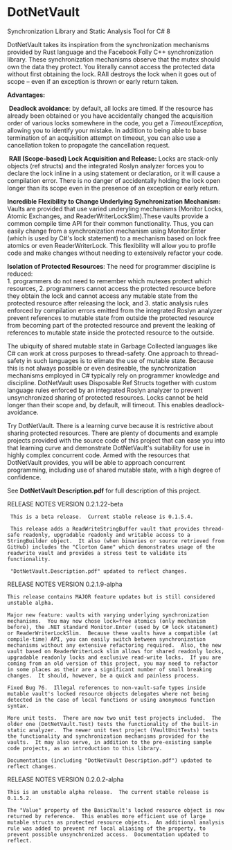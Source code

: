 DotNetVault
===========

Synchronization Library and Static Analysis Tool for C\# 8

DotNetVault takes its inspiration from the synchronization mechanisms provided
by Rust language and the Facebook Folly C++ synchronization library. These
synchronization mechanisms observe that the mutex should own the data they
protect. You literally cannot access the protected data without first obtaining
the lock. RAII destroys the lock when it goes out of scope – even if an
exception is thrown or early return taken.

**Advantages:**

​ **Deadlock avoidance**: by default, all locks are timed. If the resource has
already been obtained or you have accidentally changed the acquisition order of
various locks somewhere in the code, you get a *TimeoutException*, allowing you
to identify your mistake. In addition to being able to base termination of an
acquisition attempt on timeout, you can also use a cancellation token to
propagate the cancellation request.

​ **RAII (Scope-based) Lock Acquisition and Release:** Locks are stack-only
objects (ref structs) and the integrated Roslyn analyzer forces you to declare
the lock inline in a using statement or declaration, or it will cause a
compilation error. There is no danger of accidentally holding the lock open
longer than its scope even in the presence of an exception or early return.

**Incredible Flexibility to Change Underlying Synchronization Mechanism:**  
Vaults are provided that use varied underyling mechanisms (Monitor Locks, 
Atomic Exchanges, and ReaderWriterLockSlim).These vaults provide a common
compile time API for their common functionality.  Thus, you can easily change 
from a synchronization mechanism using Monitor.Enter (which is used by C#'s
lock statement) to a mechanism based on lock free atomics or even 
ReaderWriterLock.  This flexibility will allow you to profile code and 
make changes without needing to extensively refactor your code.

**Isolation of Protected Resources**: The need for programmer discipline is
reduced:  
		1. programmers do not need to remember which mutexes protect which resources, 
		2. programmers cannot access the protected resource before they obtain the 
		lock and cannot access any mutable state from the protected resource after 
		releasing the lock, and 
		3. static analysis rules enforced by compilation errors emitted from the
		integrated Roslyn analyzer prevent references to mutable state from outside the
		protected resource from becoming part of the protected resource and prevent the
		leaking of references to mutable state inside the protected resource to the
		outside.

The ubiquity of shared mutable state in Garbage Collected languages like C\# can
work at cross purposes to thread-safety. One approach to thread-safety in such
languages is to elimate the use of mutable state. Because this is not always
possible or even desireable, the synchronization mechanisms employed in C\#
typically rely on programmer knowledge and discipline. DotNetVault uses
Disposable Ref Structs together with custom language rules enforced by an
integrated Roslyn analyzer to prevent unsynchronized sharing of protected
resources. Locks cannot be held longer than their scope and, by default, will
timeout. This enables deadlock-avoidance.

Try DotNetVault. There is a learning curve because it is restrictive about
sharing protected resources. There are plenty of documents and example projects
provided with the source code of this project that can ease you into that
learning curve and demonstrate DotNetVault's suitability for use in highly
complex concurrent code. Armed with the resources that DotNetVault provides, you
will be able to approach concurrent programming, including use of shared mutable
state, with a high degree of confidence.

See **DotNetVault Description.pdf** for full description of this project.

RELEASE NOTES VERSION 0.2.1.22-beta
~~~~~~~~~~~~~~~~~~~~~~~~~~~~~~~~~~~~~~~~~~~~~~~~~~~~~~~~~~~~~~~~~~~~~~~~~~~~~~~~
 This is a beta release.  Current stable release is 0.1.5.4.
 
 This release adds a ReadWriteStringBuffer vault that provides thread-safe readonly, upgradable readonly and writable access to a StringBuilder object.  It also (when binaries or source retrieved from GitHub) includes the "Clorton Game" which demonstrates usage of the readwrite vault and provides a stress test to validate its functionality.

 "DotNetVault.Description.pdf" updated to reflect changes.
~~~~~~~~~~~~~~~~~~~~~~~~~~~~~~~~~~~~~~~~~~~~~~~~~~~~~~~~~~~~~~~~~~~~~~~~~~~~~~~~

RELEASE NOTES VERSION 0.2.1.9-alpha

~~~~~~~~~~~~~~~~~~~~~~~~~~~~~~~~~~~~~~~~~~~~~~~~~~~~~~~~~~~~~~~~~~~~~~~~~~~~~~~~
This release contains MAJOR feature updates but is still considered unstable alpha.

Major new feature: vaults with varying underlying synchronization mechanisms.  You may now chose lock=free atomics (only mechanism before), the .NET standard Monitor.Enter (used by C# lock statement) or ReaderWriterLockSlim.  Because these vaults have a compatible (at compile-time) API, you can easily switch between synchronization mechanisms without any extensive refactoring required.  Also, the new vault based on ReaderWriterLock slim allows for shared readonly locks, upgradable readonly locks and exclusive read-write locks.  If you are coming from an old version of this project, you may need to refactor in some places as their are a significant number of small breaking changes.  It should, however, be a quick and painless process.

Fixed Bug 76.  Illegal references to non-vault-safe types inside mutable vault's locked resource objects delegates where not being detected in the case of local functions or using anonymous function syntax. 

More unit tests.  There are now two unit test projects included.  The older one (DotNetVault.Test) tests the functionality of the built-in static analyzer.  The newer unit test project (VaultUnitTests) tests the functionality and synchronization mechanisms provided for the vaults.  It may also serve, in addition to the pre-existing sample code projects, as an introduction to this library.

Documentation (including "DotNetVault Description.pdf") updated to reflect changes.
~~~~~~~~~~~~~~~~~~~~~~~~~~~~~~~~~~~~~~~~~~~~~~~~~~~~~~~~~~~~~~~~~~~~~~~~~~~~~~~~

RELEASE NOTES VERSION 0.2.0.2-alpha

~~~~~~~~~~~~~~~~~~~~~~~~~~~~~~~~~~~~~~~~~~~~~~~~~~~~~~~~~~~~~~~~~~~~~~~~~~~~~~~~
This is an unstable alpha release.  The current stable release is 0.1.5.2.  

The "Value" property of the BasicVault's locked resource object is now returned by reference.  This enables more efficient use of large mutable structs as protected resource objects.  An additional analysis rule was added to prevent ref local aliasing of the property, to prevent possible unsynchronized access.  Documentation updated to reflect.
~~~~~~~~~~~~~~~~~~~~~~~~~~~~~~~~~~~~~~~~~~~~~~~~~~~~~~~~~~~~~~~~~~~~~~~~~~~~~~~~
